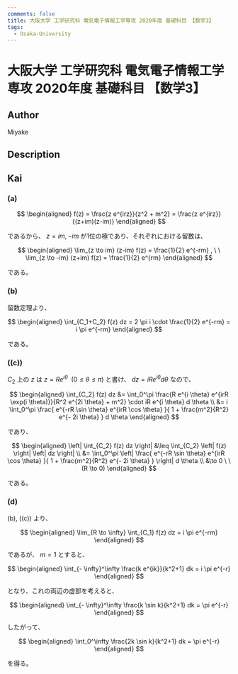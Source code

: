 ```yaml
---
comments: false
title: 大阪大学 工学研究科 電気電子情報工学専攻 2020年度 基礎科目 【数学3】
tags:
  - Osaka-University
---
```

# 大阪大学 工学研究科 電気電子情報工学専攻 2020年度 基礎科目 【数学3】

## **Author**
Miyake

## **Description**

## **Kai**
### (a)

$$
\begin{aligned}
f(z)
= \frac{z e^{irz}}{z^2 + m^2}
= \frac{z e^{irz}}{(z+im)(z-im)}
\end{aligned}
$$

であるから、 $z=im,-im$ が1位の極であり、それぞれにおける留数は、

$$
\begin{aligned}
\lim_{z \to im} (z-im) f(z) = \frac{1}{2} e^{-rm}
, \ \ 
\lim_{z \to -im} (z+im) f(z) = \frac{1}{2} e^{rm}
\end{aligned}
$$

である。

### (b)
留数定理より、

$$
\begin{aligned}
\int_{C_1+C_2} f(z) dz
= 2 \pi i \cdot \frac{1}{2} e^{-rm}
= i \pi e^{-rm}
\end{aligned}
$$

である。

### (\(c\))
<!-- 要修正 -->
$C_2$ 上の $z$ は $z=Re^{i \theta} \ \ (0 \leq \theta \leq \pi)$ と書け、
$dz = iRe^{i \theta} d \theta$
なので、

$$
\begin{aligned}
\int_{C_2} f(z) dz
&= \int_0^\pi \frac{R e^{i \theta} e^{irR \exp(i \theta)}}{R^2 e^{2i \theta} + m^2} \cdot iR e^{i \theta} d \theta
\\
&= i \int_0^\pi \frac{ e^{-rR \sin \theta} e^{irR \cos \theta} }{ 1 + \frac{m^2}{R^2} e^{- 2i \theta} } d \theta
\end{aligned}
$$

であり、

$$
\begin{aligned}
\left| \int_{C_2} f(z) dz \right|
&\leq \int_{C_2} \left| f(z) \right| \left| dz \right|
\\
&= \int_0^\pi \left| \frac{ e^{-rR \sin \theta} e^{irR \cos \theta} }{ 1 + \frac{m^2}{R^2} e^{- 2i \theta} } \right| d \theta
\\
&\to 0 \ \ (R \to 0)
\end{aligned}
$$

である。

### (d)
(b), (\(c\)) より、

$$
\begin{aligned}
\lim_{R \to \infty} \int_{C_1} f(z) dz = i \pi e^{-rm}
\end{aligned}
$$

であるが、 $m=1$ とすると、

$$
\begin{aligned}
\int_{- \infty}^\infty \frac{k e^{ik}}{k^2+1} dk = i \pi e^{-r}
\end{aligned}
$$

となり、これの両辺の虚部を考えると、

$$
\begin{aligned}
\int_{- \infty}^\infty \frac{k \sin k}{k^2+1} dk = \pi e^{-r}
\end{aligned}
$$

したがって、

$$
\begin{aligned}
\int_0^\infty \frac{2k \sin k}{k^2+1} dk = \pi e^{-r}
\end{aligned}
$$

を得る。